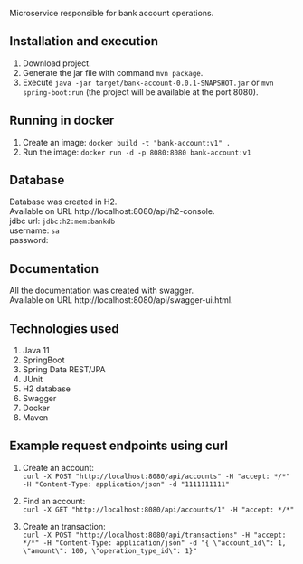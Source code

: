 Microservice responsible for bank account operations.

## Installation and execution
1. Download project.
2. Generate the jar file with command ```mvn package```.
3. Execute ```java -jar target/bank-account-0.0.1-SNAPSHOT.jar``` or ```mvn spring-boot:run``` (the project will be available at the port 8080).

## Running in docker
1. Create an image: ```docker build -t "bank-account:v1" .```
2. Run the image: ```docker run -d -p 8080:8080 bank-account:v1```

## Database
Database was created in H2.
<br />Available on URL http://localhost:8080/api/h2-console.
<br />jdbc url: ```jdbc:h2:mem:bankdb```
<br />username: ```sa```
<br />password: <empty>

## Documentation
All the documentation was created with swagger.
<br />Available on URL http://localhost:8080/api/swagger-ui.html.

## Technologies used
1. Java 11
2. SpringBoot
3. Spring Data REST/JPA
4. JUnit
5. H2 database
6. Swagger
7. Docker
8. Maven


## Example request endpoints using curl
1. Create an account:
<br />```curl -X POST "http://localhost:8080/api/accounts" -H "accept: */*" -H "Content-Type: application/json" -d "1111111111"```

2. Find an account:
<br />```curl -X GET "http://localhost:8080/api/accounts/1" -H "accept: */*"```

3. Create an transaction:
<br />```curl -X POST "http://localhost:8080/api/transactions" -H "accept: */*" -H "Content-Type: application/json" -d "{ \"account_id\": 1, \"amount\": 100, \"operation_type_id\": 1}"```
